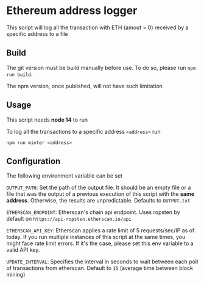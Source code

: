 # Ethereum address logger

This script will log all the transaction with ETH (amout > 0) received by a specific address to a file

## Build

The git version must be build manually before use. To do so, please run `npm run build`. 

The npm version, once published, will not have such limitation

## Usage

This script needs **node 14** to run  

To log all the transactions to a specific address `<address>` run

```npm run minter <address>```

## Configuration

The following environment variable can be set

`OUTPUT_PATH`: Set the path of the output file. It should be an empty file or a file that was the output of a previous execution of this script with the **same address**. Otherwise, the results are unpredictable. Defaults to `OUTPUT.txt`

`ETHERSCAN_ENDPOINT`: Etherscan's chain api endpoint. Uses ropsten by default on `https://api-ropsten.etherscan.io/api`

`ETHERSCAN_API_KEY`: Etherscan applies a rate limit of 5 requests/sec/IP as of today. If you run multiple instances of this script at the same times, you might face rate limit errors. If it's the case, please set this env variable to a valid API key.

`UPDATE_INTERVAL`: Specifies the interval in seconds to wait between each poll of transactions from etherscan. Default to `15` (average time between block mining)


